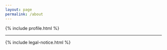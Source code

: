 ```yaml
---
layout: page
permalink: /about
---
```


{% include profile.html %}

---

{% include legal-notice.html %}
